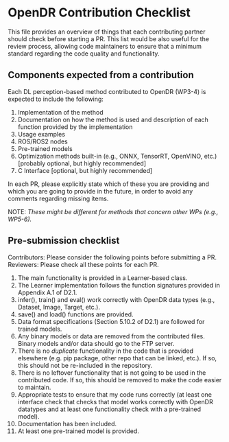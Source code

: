 # OpenDR Contribution Checklist

This file provides an overview of things that each contributing partner should check before starting a PR. This list would be also useful for the review process, allowing code maintainers to ensure that a minimum standard regarding the code quality and functionality.


## Components expected from a contribution
Each DL perception-based method contributed to OpenDR (WP3-4) is expected to include the following:

1. Implementation of the method
2. Documentation on how the method is used and description of each function provided by the implementation
3. Usage examples
4. ROS/ROS2 nodes
5. Pre-trained models
6. Optimization methods built-in (e.g., ONNX, TensorRT, OpenVINO, etc.) [probably optional, but highly recommended]
7. C Interface [optional, but highly recommended]


In each PR, please explicitly state which of these you are providing and which you are going to provide in the future, in order to avoid any comments regarding missing items.


NOTE: *These might be different for methods that concern other WPs (e.g., WP5-6).*

## Pre-submission checklist

Contributors: Please consider the following points before submitting a PR. 
Reviewers: Please check all these points for each PR.



1. The main functionality is provided in a Learner-based class.
2. The Learner implementation follows the function signatures provided in Appendix A.1 of D2.1.
3. infer(), train() and eval() work correctly with OpenDR data types (e.g., Dataset, Image, Target, etc.).
4. save() and load() functions are provided.
5. Data format specifications (Section 5.10.2 of D2.1) are followed for trained models.
6. Any binary models or data are removed from the contributed files. Binary models and/or data should go to the FTP server.
7. There is no *duplicate* functionality in the code that is provided elsewhere (e.g. pip package, other repo that can be linked, etc.). If so, this should not be re-included in the repository.
8. There is no leftover functionality that is not going to be used in the contributed code. If so, this should be removed to make the code easier to maintain.
9. Appropriate tests to ensure that my code runs correctly (at least one interface check that checks that model works correctly with OpenDR datatypes and at least one functionality check with a pre-trained model).
10. Documentation has been included.
11. At least one pre-trained model is provided.

